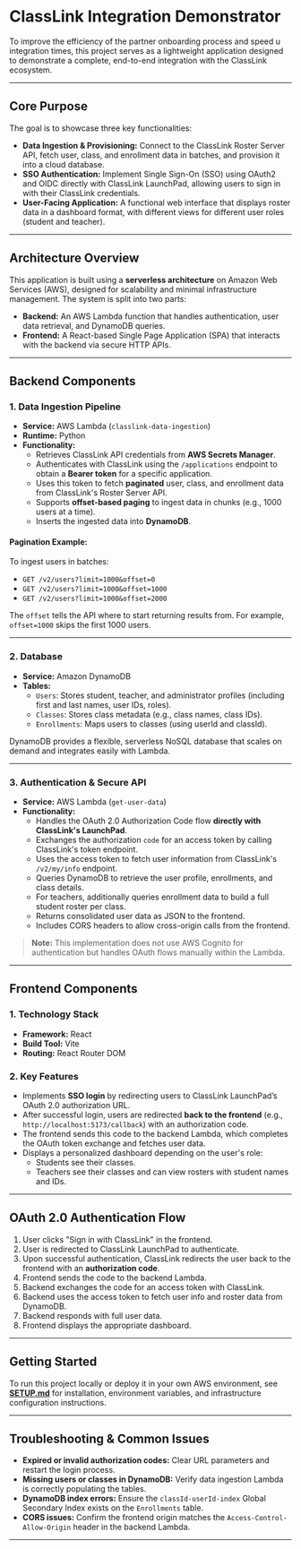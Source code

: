 # ClassLink Integration Demonstrator

To improve the efficiency of the partner onboarding process and speed u integration times, this project serves as a lightweight application designed to demonstrate a complete, end-to-end integration with the ClassLink ecosystem.

---

## Core Purpose

The goal is to showcase three key functionalities:

- **Data Ingestion & Provisioning:** Connect to the ClassLink Roster Server API, fetch user, class, and enrollment data in batches, and provision it into a cloud database.
- **SSO Authentication:** Implement Single Sign-On (SSO) using OAuth2 and OIDC directly with ClassLink LaunchPad, allowing users to sign in with their ClassLink credentials.
- **User-Facing Application:** A functional web interface that displays roster data in a dashboard format, with different views for different user roles (student and teacher).

---

## Architecture Overview

This application is built using a **serverless architecture** on Amazon Web Services (AWS), designed for scalability and minimal infrastructure management. The system is split into two parts:

- **Backend:** An AWS Lambda function that handles authentication, user data retrieval, and DynamoDB queries.
- **Frontend:** A React-based Single Page Application (SPA) that interacts with the backend via secure HTTP APIs.

---

## Backend Components

### 1. Data Ingestion Pipeline

- **Service:** AWS Lambda (`classlink-data-ingestion`)
- **Runtime:** Python
- **Functionality:**
  - Retrieves ClassLink API credentials from **AWS Secrets Manager**.
  - Authenticates with ClassLink using the `/applications` endpoint to obtain a **Bearer token** for a specific application.
  - Uses this token to fetch **paginated** user, class, and enrollment data from ClassLink's Roster Server API.
  - Supports **offset-based paging** to ingest data in chunks (e.g., 1000 users at a time).
  - Inserts the ingested data into **DynamoDB**.

#### Pagination Example:
To ingest users in batches:

- `GET /v2/users?limit=1000&offset=0`
- `GET /v2/users?limit=1000&offset=1000`
- `GET /v2/users?limit=1000&offset=2000`

The `offset` tells the API where to start returning results from. For example, `offset=1000` skips the first 1000 users.

---

### 2. Database

- **Service:** Amazon DynamoDB
- **Tables:**
  - `Users`: Stores student, teacher, and administrator profiles (including first and last names, user IDs, roles).
  - `Classes`: Stores class metadata (e.g., class names, class IDs).
  - `Enrollments`: Maps users to classes (using userId and classId).

DynamoDB provides a flexible, serverless NoSQL database that scales on demand and integrates easily with Lambda.

---

### 3. Authentication & Secure API

- **Service:** AWS Lambda (`get-user-data`)
- **Functionality:**
  - Handles the OAuth 2.0 Authorization Code flow **directly with ClassLink's LaunchPad**.
  - Exchanges the authorization `code` for an access token by calling ClassLink's token endpoint.
  - Uses the access token to fetch user information from ClassLink's `/v2/my/info` endpoint.
  - Queries DynamoDB to retrieve the user profile, enrollments, and class details.
  - For teachers, additionally queries enrollment data to build a full student roster per class.
  - Returns consolidated user data as JSON to the frontend.
  - Includes CORS headers to allow cross-origin calls from the frontend.

> **Note:** This implementation does not use AWS Cognito for authentication but handles OAuth flows manually within the Lambda.

---

## Frontend Components

### 1. Technology Stack

- **Framework:** React
- **Build Tool:** Vite
- **Routing:** React Router DOM

### 2. Key Features

- Implements **SSO login** by redirecting users to ClassLink LaunchPad’s OAuth 2.0 authorization URL.
- After successful login, users are redirected **back to the frontend** (e.g., `http://localhost:5173/callback`) with an authorization code.
- The frontend sends this code to the backend Lambda, which completes the OAuth token exchange and fetches user data.
- Displays a personalized dashboard depending on the user's role:
  - Students see their classes.
  - Teachers see their classes and can view rosters with student names and IDs.

---

## OAuth 2.0 Authentication Flow

1. User clicks "Sign in with ClassLink" in the frontend.
2. User is redirected to ClassLink LaunchPad to authenticate.
3. Upon successful authentication, ClassLink redirects the user back to the frontend with an **authorization code**.
4. Frontend sends the code to the backend Lambda.
5. Backend exchanges the code for an access token with ClassLink.
6. Backend uses the access token to fetch user info and roster data from DynamoDB.
7. Backend responds with full user data.
8. Frontend displays the appropriate dashboard.

---

## Getting Started

To run this project locally or deploy it in your own AWS environment, see [**SETUP.md**](./SETUP.md) for installation, environment variables, and infrastructure configuration instructions.

---

## Troubleshooting & Common Issues

- **Expired or invalid authorization codes:** Clear URL parameters and restart the login process.
- **Missing users or classes in DynamoDB:** Verify data ingestion Lambda is correctly populating the tables.
- **DynamoDB index errors:** Ensure the `classId-userId-index` Global Secondary Index exists on the `Enrollments` table.
- **CORS issues:** Confirm the frontend origin matches the `Access-Control-Allow-Origin` header in the backend Lambda.

---
